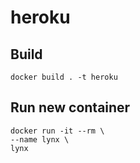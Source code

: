 # heroku

## Build

    docker build . -t heroku

## Run new container

    docker run -it --rm \
    --name lynx \
    lynx

